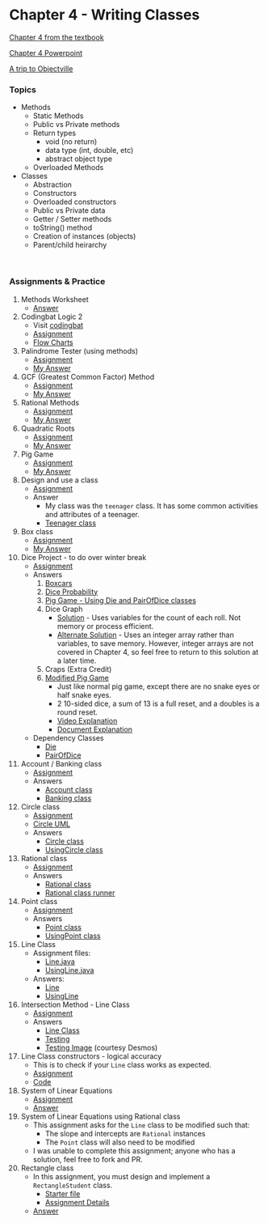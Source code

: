 # Chapter 4 - Writing Classes

[Chapter 4 from the textbook](./JSS_ch4.pdf)

[Chapter 4 Powerpoint](./JSS_ch4_ppt.pdf)

[A trip to Objectville](./A_Trip_to_Objectville.pdf)

### Topics
- Methods
    - Static Methods
    - Public vs Private methods
    - Return types
        - void (no return)
        - data type (int, double, etc)
        - abstract object type
    - Overloaded Methods
- Classes
    - Abstraction
    - Constructors
    - Overloaded constructors
    - Public vs Private data
    - Getter / Setter methods
    - toString() method
    - Creation of instances (objects)
    - Parent/child heirarchy


<br>

### Assignments & Practice

1. Methods Worksheet
    - [Answer](./Ch4_Answers/APCSA_WritingMethods_2021.pdf)
2. Codingbat Logic 2
    - Visit [codingbat](https://codingbat.com)
    - [Assignment](./Ch4_Assignments/Codingbat_logic2.png)
    - [Flow Charts](./Ch4_Answers/APCSA_CodingBat2Flow_2021.pdf)
3. Palindrome Tester (using methods)
    - [Assignment](./Ch4_Assignments/PalindromeTester_Complete_Description.pdf)
    - [My Answer](./Ch4_Answers/src/ch4/PalindromeTester.java)
4. GCF (Greatest Common Factor) Method
    - [Assignment](./Ch4_Assignments/GCF.jpg)
    - [My Answer](./Ch4_Answers/src/ch4/GCF.java)
5. Rational Methods
    - [Assignment](./Ch4_Assignments/RationalOperations_Complete_Description.pdf)
    - [My Answer](./Ch4_Answers/src/ch4/RationalOperations.java)
6. Quadratic Roots
    - [Assignment](./Ch4_Assignments/QuadraticRoots.pdf)
    - [My Answer](./Ch4_Answers/src/ch4/Quadratic.java)
7. Pig Game
    - [Assignment](./Ch4_Assignments/Pig_Game_Complete_Descripton.pdf)
    - [My Answer](./Ch4_Answers/src/ch4/PigGame.java)
8. Design and use a class
    - [Assignment](./Ch4_Assignments/Design_your_own_class.pdf)
    - Answer
        - My class was the ```teenager``` class. It has some common activities and attributes of a teenager.
        - [Teenager class](./Ch4_Answers/src/ch4/Teenager.java)
9. Box class
    - [Assignment](./Ch4_Assignments/BoxClass.jpg)
    - [My Answer](./Ch4_Answers/src/ch4/Box.java)
10. Dice Project - to do over winter break
    - [Assignment](./Ch4_Assignments/Programs_using_Dice.pdf)
    - Answers
        1. [Boxcars](./Ch4_Answers/src/ch4/diceProjects/BoxCars.java)
        2. [Dice Probability](./Ch4_Answers/src/ch4/diceProjects/ProbabilityTable.java)
        3. [Pig Game - Using Die and PairOfDice classes](./Ch4_Answers/src/ch4/diceProjects/PigGame.java)
        4. Dice Graph
            - [Solution](./Ch4_Answers/src/ch4/diceProjects/DiceGraph.java) - Uses variables for the count of each roll. Not memory or process efficient.
            - [Alternate Solution](./Ch4_Answers/src/ch4/diceProjects/DiceGraph_2.java) - Uses an integer array rather than variables, to save memory. However, integer arrays are not covered in Chapter 4, so feel free to return to this solution at a later time.
        5. Craps (Extra Credit)
        6. [Modified Pig Game](./Ch4_Answers/src/ch4/diceProjects/PigGame_Mod.java)
            - Just like normal pig game, except there are no snake eyes or half snake eyes.
            - 2 10-sided dice, a sum of 13 is a full reset, and a doubles is a round reset.
            - [Video Explanation](https://drive.google.com/file/d/1Ct_JNarFOxjPJbajJ8Gg8p9gdX7mPsoZ/view?usp=sharing)
            - [Document Explanation](./Ch4_Answers/G12_APCSA_Ch4Proj_6PigGameModified_2021.pdf)
    - Dependency Classes
        - [Die](./Ch4_Answers/src/ch4/diceProjects/Die.java)
        - [PairOfDice](./Ch4_Answers/src/ch4/diceProjects/PairOfDice.java)
11. Account / Banking class
    - [Assignment](Ch4_Assignments/AccountBanking.jpg)
    - Answers
      - [Account class](Ch4_Answers/src/ch4/Account.java)
      - [Banking class](Ch4_Answers/src/ch4/Banking.java)
12. Circle class
    - [Assignment](Ch4_Assignments/Circle_UsingCircle.jpg)
    - [Circle UML](Ch4_Assignments/Circle_UML.png)
    - Answers
      - [Circle class](Ch4_Answers/src/ch4/Circle.java)
      - [UsingCircle class](Ch4_Answers/src/ch4/UsingCircle.java)
13. Rational class
    - [Assignment](Ch4_Assignments/Rational_Class.pdf)
    - Answers
      - [Rational class](Ch4_Answers/src/ch4/Rational.java)
      - [Rational class runner](Ch4_Answers/src/ch4/RationalRunner.java)
14. Point class
    - [Assignment](Ch4_Assignments/Point_class.pdf)
    - Answers
      - [Point class](Ch4_Answers/src/ch4/Point.java)
      - [UsingPoint class](Ch4_Answers/src/ch4/UsingPoint.java)
15. Line Class
    - Assignment files:
      - [Line.java](Ch4_Assignments/Line.java)
      - [UsingLine.java](Ch4_Assignments/UsingLine.java)
    - Answers:
      - [Line](Ch4_Answers/src/ch4/Line.java)
      - [UsingLine](Ch4_Answers/src/ch4/UsingLine.java)
16. Intersection Method - Line Class
    - [Assignment](Ch4_Assignments/Intersection_Method.pdf)
    - Answers
      - [Line Class](Ch4_Answers/src/ch4/Line.java)
      - [Testing](Ch4_Answers/src/ch4/UsingLine1.java)
      - [Testing Image](Ch4_Answers/IntersectionDemo.jpg) (courtesy Desmos)
17. Line Class constructors - logical accuracy
    - This is to check if your ```Line``` class works as expected.
    - [Assignment](Ch4_Assignments/Line_Class_Constructors_Logic_Test.pdf)
    - [Code](Ch4_Answers/src/ch4/LineRunner.java)
18. System of Linear Equations
    - [Assignment](Ch4_Assignments/System_Of_Linear_Equations.pdf)
    - [Answer](Ch4_Answers/src/ch4/SysOfEq.java)
19. System of Linear Equations using Rational class
    - This assignment asks for the ```Line``` class to be modified such that:
      - The slope and intercepts are ```Rational``` instances
      - The ```Point``` class will also need to be modified
    - I was unable to complete this assignment; anyone who has a solution, feel free to fork and PR.
20. Rectangle class
    - In this assignment, you must design and implement a ```RectangleStudent``` class.
      - [Starter file](Ch4_Assignments/RectangleStudent.java)
      - [Assignment Details](Ch4_Assignments/Rectangle_Class_HW_2018.pdf)
    - [Answer](Ch4_Answers/src/ch4/RectangleStudent.java)
